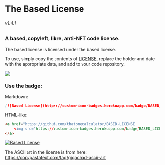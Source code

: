 # The Based License
###### v1.4.1

### A based, copyleft, libre, anti-NFT code license.

The based license is licensed under the based license.

To use, simply copy the contents of [LICENSE](./LICENSE), replace the holder and date with the appropriate data, and add to your code repository.

![](https://pool.jortage.com/voringme/misskey/8b3a3413-e999-410a-ac69-950db8be9262.webp)

### Use the badge:

Markdown:
```md
[![Based License](https://custom-icon-badges.herokuapp.com/badge/BASED_LICENSE-696969?logo=gigachad&style=for-the-badge)](https://github.com/thatonecalculator/BASED-LICENSE)
```

HTML-like:
```html
<a href="https://github.com/thatonecalculator/BASED-LICENSE
    <img src="https://custom-icon-badges.herokuapp.com/badge/BASED_LICENSE-696969?logo=gigachad&style=for-the-badge" />
</a>
```

[![Based License](https://custom-icon-badges.herokuapp.com/badge/BASED_LICENSE-696969?logo=gigachad&style=for-the-badge)](https://github.com/thatonecalculator/BASED-LICENSE)

The ASCII art in the license is from here: https://copypastatext.com/tag/gigachad-ascii-art
